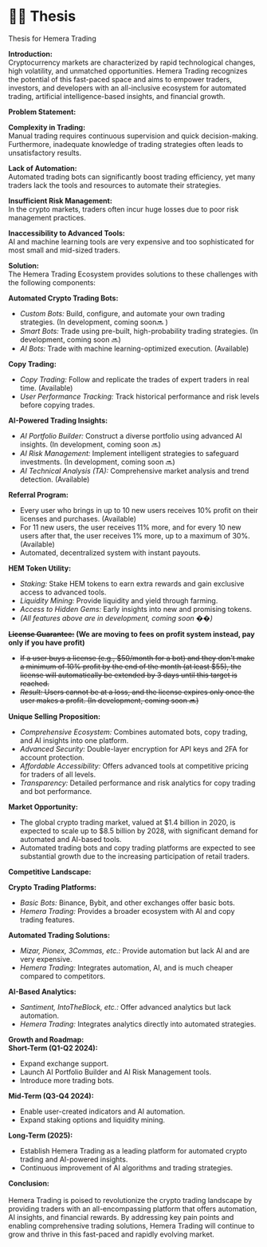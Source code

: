 # 👨‍🔬 Thesis

Thesis for Hemera Trading

**Introduction:**\
Cryptocurrency markets are characterized by rapid technological changes, high volatility, and unmatched opportunities. Hemera Trading recognizes the potential of this fast-paced space and aims to empower traders, investors, and developers with an all-inclusive ecosystem for automated trading, artificial intelligence-based insights, and financial growth.

**Problem Statement:**

**Complexity in Trading:**\
Manual trading requires continuous supervision and quick decision-making. Furthermore, inadequate knowledge of trading strategies often leads to unsatisfactory results.

**Lack of Automation:**\
Automated trading bots can significantly boost trading efficiency, yet many traders lack the tools and resources to automate their strategies.

**Insufficient Risk Management:**\
In the crypto markets, traders often incur huge losses due to poor risk management practices.

**Inaccessibility to Advanced Tools:**\
AI and machine learning tools are very expensive and too sophisticated for most small and mid-sized traders.

**Solution:**\
The Hemera Trading Ecosystem provides solutions to these challenges with the following components:

**Automated Crypto Trading Bots:**

* _Custom Bots:_ Build, configure, and automate your own trading strategies. (In development, coming soon🔜 )
* _Smart Bots:_ Trade using pre-built, high-probability trading strategies. (In development, coming soon 🔜)
* _AI Bots:_ Trade with machine learning-optimized execution. (Available)

**Copy Trading:**

* _Copy Trading:_ Follow and replicate the trades of expert traders in real time. (Available)
* _User Performance Tracking:_ Track historical performance and risk levels before copying trades.

**AI-Powered Trading Insights:**

* _AI Portfolio Builder:_ Construct a diverse portfolio using advanced AI insights. (In development, coming soon 🔜)
* _AI Risk Management:_ Implement intelligent strategies to safeguard investments. (In development, coming soon 🔜)
* _AI Technical Analysis (TA):_ Comprehensive market analysis and trend detection. (Available)

**Referral Program:**

* Every user who brings in up to 10 new users receives 10% profit on their licenses and purchases. (Available)
* For 11 new users, the user receives 11% more, and for every 10 new users after that, the user receives 1% more, up to a maximum of 30%. (Available)
* Automated, decentralized system with instant payouts.

**HEM Token Utility:**

* _Staking:_ Stake HEM tokens to earn extra rewards and gain exclusive access to advanced tools.
* _Liquidity Mining:_ Provide liquidity and yield through farming.
* _Access to Hidden Gems:_ Early insights into new and promising tokens.
* _(All features above are in development, coming soon_ �&#xDD1C;_)_

~~**License Guarantee:**~~**&#x20;(We are moving to fees on profit system instead, pay only if you have profit)**

* ~~If a user buys a license (e.g., $50/month for a bot) and they don't make a minimum of 10% profit by the end of the month (at least $55), the license will automatically be extended by 3 days until this target is reached.~~
* ~~_Result:_ Users cannot be at a loss, and the license expires only once the user makes a profit. (In development, coming soon 🔜)~~

**Unique Selling Proposition:**

* _Comprehensive Ecosystem:_ Combines automated bots, copy trading, and AI insights into one platform.
* _Advanced Security:_ Double-layer encryption for API keys and 2FA for account protection.
* _Affordable Accessibility:_ Offers advanced tools at competitive pricing for traders of all levels.
* _Transparency:_ Detailed performance and risk analytics for copy trading and bot performance.

**Market Opportunity:**

* The global crypto trading market, valued at $1.4 billion in 2020, is expected to scale up to $8.5 billion by 2028, with significant demand for automated and AI-based tools.
* Automated trading bots and copy trading platforms are expected to see substantial growth due to the increasing participation of retail traders.

**Competitive Landscape:**

**Crypto Trading Platforms:**

* _Basic Bots:_ Binance, Bybit, and other exchanges offer basic bots.
* _Hemera Trading:_ Provides a broader ecosystem with AI and copy trading features.

**Automated Trading Solutions:**

* _Mizar, Pionex, 3Commas, etc.:_ Provide automation but lack AI and are very expensive.
* _Hemera Trading:_ Integrates automation, AI, and is much cheaper compared to competitors.

**AI-Based Analytics:**

* _Santiment, IntoTheBlock, etc.:_ Offer advanced analytics but lack automation.
* _Hemera Trading:_ Integrates analytics directly into automated strategies.

**Growth and Roadmap:**\
**Short-Term (Q1-Q2 2024):**

* Expand exchange support.
* Launch AI Portfolio Builder and AI Risk Management tools.
* Introduce more trading bots.

**Mid-Term (Q3-Q4 2024):**

* Enable user-created indicators and AI automation.
* Expand staking options and liquidity mining.

**Long-Term (2025):**

* Establish Hemera Trading as a leading platform for automated crypto trading and AI-powered insights.
* Continuous improvement of AI algorithms and trading strategies.

**Conclusion:**\
\
Hemera Trading is poised to revolutionize the crypto trading landscape by providing traders with an all-encompassing platform that offers automation, AI insights, and financial rewards. By addressing key pain points and enabling comprehensive trading solutions, Hemera Trading will continue to grow and thrive in this fast-paced and rapidly evolving market.
